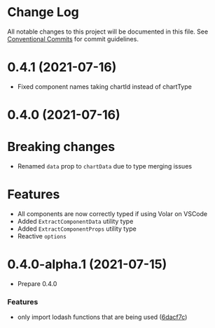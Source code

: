 # Change Log

All notable changes to this project will be documented in this file.
See [Conventional Commits](https://conventionalcommits.org) for commit guidelines.

# 0.4.1 (2021-07-16)

- Fixed component names taking chartId instead of chartType

# 0.4.0 (2021-07-16)

# Breaking changes

- Renamed `data` prop to `chartData` due to type merging issues

# Features

- All components are now correctly typed if using Volar on VSCode
- Added `ExtractComponentData` utility type
- Added `ExtractComponentProps` utility type
- Reactive `options`

# 0.4.0-alpha.1 (2021-07-15)

- Prepare 0.4.0

### Features

- only import lodash functions that are being used ([6dacf7c](https://github.com/victorgarciaesgi/vue-chartjs-3/commit/6dacf7c0d59a8991c0a9cd8a3fcc1a3ebe008190))

